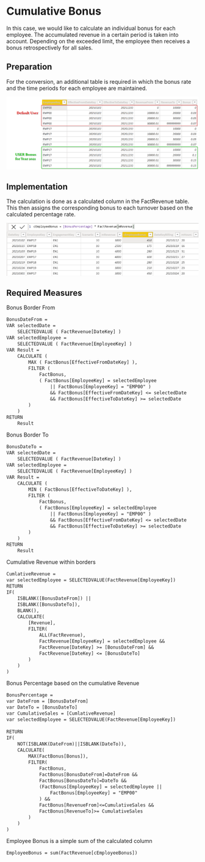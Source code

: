 # Cumulative Bonus

In this case, we would like to calculate an individual bonus for each employee. The accumulated revenue in a certain period is taken into account. Depending on the exceeded limit, the employee then receives a bonus retrospectively for all sales.

## Preparation
For the conversion, an additional table is required in which the bonus rate and the time periods for each employee are maintained.

![Agenda](03_CumulativeBonus.PNG) <br>

## Implementation

The calculation is done as a calculated column in the FactRevenue table. This then assigns the corresponding bonus to each turnover based on the calculated percentage rate.

![Agenda](04_CumulativeBonus.PNG) <br>

## Required Measures

Bonus Border From
```dax
BonusDateFrom = 
VAR selectedDate =
    SELECTEDVALUE ( FactRevenue[DateKey] )
VAR selectedEmployee =
    SELECTEDVALUE ( FactRevenue[EmployeeKey] )
VAR Result =
    CALCULATE (
        MAX ( FactBonus[EffectiveFromDateKey] ),
        FILTER (
            FactBonus,
            ( FactBonus[EmployeeKey] = selectedEmployee
                || FactBonus[EmployeeKey] = "EMP00" )
                && FactBonus[EffectiveFromDateKey] <= selectedDate
                && FactBonus[EffectiveToDateKey] >= selectedDate
        )
    )
RETURN
    Result
```
Bonus Border To
```dax
BonusDateTo = 
VAR selectedDate =
    SELECTEDVALUE ( FactRevenue[DateKey] )
VAR selectedEmployee =
    SELECTEDVALUE ( FactRevenue[EmployeeKey] )
VAR Result =
    CALCULATE (
        MIN ( FactBonus[EffectiveToDateKey] ),
        FILTER (
            FactBonus,
            ( FactBonus[EmployeeKey] = selectedEmployee
                || FactBonus[EmployeeKey] = "EMP00" )
                && FactBonus[EffectiveFromDateKey] <= selectedDate
                && FactBonus[EffectiveToDateKey] >= selectedDate
        )
    )
RETURN
    Result
```

Cumulative Revenue within borders
```dax
CumlativeRevenue = 
var selectedEmployee = SELECTEDVALUE(FactRevenue[EmployeeKey])
RETURN
IF(
    ISBLANK([BonusDateFrom]) || 
    ISBLANK([BonusDateTo]), 
    BLANK(),
    CALCULATE(
        [Revenue],
        FILTER(
            ALL(FactRevenue),
            FactRevenue[EmployeeKey] = selectedEmployee &&
            FactRevenue[DateKey] >= [BonusDateFrom] &&
            FactRevenue[DateKey] <= [BonusDateTo]
        )
    )
)
```

Bonus Percentage based on the cumulative Revenue
```dax
BonusPercentage = 
var DateFrom = [BonusDateFrom]
var DateTo = [BonusDateTo]
var CumulativeSales = [CumlativeRevenue]
var selectedEmployee = SELECTEDVALUE(FactRevenue[EmployeeKey])

RETURN
IF(
    NOT(ISBLANK(DateFrom)||ISBLANK(DateTo)),
    CALCULATE(
        MAX(FactBonus[Bonus]),
        FILTER(
            FactBonus,
            FactBonus[BonusDateFrom]=DateFrom &&
            FactBonus[BonusDateTo]=DateTo &&
            (FactBonus[EmployeeKey] = selectedEmployee || 
                FactBonus[EmployeeKey] = "EMP00"
            ) &&
            FactBonus[RevenueFrom]<=CumulativeSales &&
            FactBonus[RevenueTo]>= CumulativeSales
        )
    )
)
```

Employee Bonus is a simple sum of the calculated column
```dax
EmployeeBonus = sum(FactRevenue[cEmployeeBonus])
```

